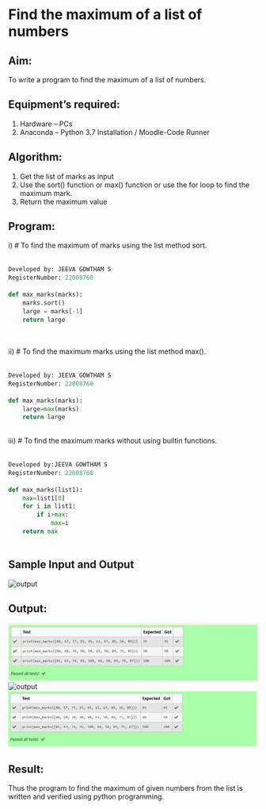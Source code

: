 # Find the maximum of a list of numbers
## Aim:
To write a program to find the maximum of a list of numbers.
## Equipment’s required:
1.	Hardware – PCs
2.	Anaconda – Python 3.7 Installation / Moodle-Code Runner
## Algorithm:
1.	Get the list of marks as input
2.	Use the sort() function or max() function or use the for loop to find the maximum mark.
3.	Return the maximum value
## Program:

i)	# To find the maximum of marks using the list method sort.
```Python

Developed by: JEEVA GOWTHAM S
RegisterNumber: 22008760

def max_marks(marks):
    marks.sort()
    large = marks[-1]
    return large
    



```

ii)	# To find the maximum marks using the list method max().
```Python

Developed by: JEEVA GOWTHAM S
RegisterNumber: 22008760

def max_marks(marks):
    large=max(marks)
    return large



```

iii) # To find the maximum marks without using builtin functions.
```Python

Developed by:JEEVA GOWTHAM S 
RegisterNumber: 22008760

def max_marks(list1):
    max=list1[0]
    for i in list1:
        if i>max:
            max=i
    return max



```
## Sample Input and Output
![output](./img/max_marks1.jpg) 


## Output:
![output](./img/1st.png)
![output](./img/2nd.pngg) 
![output](./img/3rd.png)  

## Result:
Thus the program to find the maximum of given numbers from the list is written and verified using python programming.